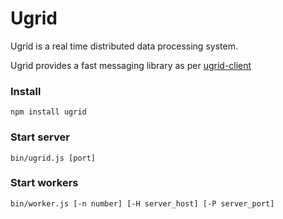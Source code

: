 # Ugrid

Ugrid is a real time distributed data processing system.

Ugrid provides a fast messaging library as per [ugrid-client](doc/UgridClient.md)

### Install
    npm install ugrid

### Start server
    bin/ugrid.js [port]

### Start workers
    bin/worker.js [-n number] [-H server_host] [-P server_port]
